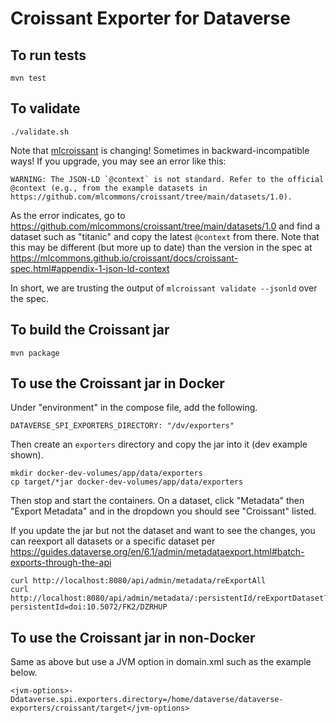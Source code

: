# Croissant Exporter for Dataverse

## To run tests

```    
mvn test
```

## To validate

```
./validate.sh
```

Note that [mlcroissant][] is changing! Sometimes in backward-incompatible ways! If you upgrade, you may see an error like this:

```
WARNING: The JSON-LD `@context` is not standard. Refer to the official @context (e.g., from the example datasets in https://github.com/mlcommons/croissant/tree/main/datasets/1.0).
```

As the error indicates, go to https://github.com/mlcommons/croissant/tree/main/datasets/1.0 and find a dataset such as "titanic" and copy the latest `@context` from there. Note that this may be different (but more up to date) than the version in the spec at https://mlcommons.github.io/croissant/docs/croissant-spec.html#appendix-1-json-ld-context

In short, we are trusting the output of `mlcroissant validate --jsonld` over the spec.

[mlcroissant]: https://pypi.org/project/mlcroissant/
## To build the Croissant jar

```    
mvn package
```

## To use the Croissant jar in Docker

Under "environment" in the compose file, add the following.

```
DATAVERSE_SPI_EXPORTERS_DIRECTORY: "/dv/exporters"
```

Then create an `exporters` directory and copy the jar into it (dev example shown).

```
mkdir docker-dev-volumes/app/data/exporters
cp target/*jar docker-dev-volumes/app/data/exporters
```

Then stop and start the containers. On a dataset, click "Metadata" then "Export Metadata" and in the dropdown you should see "Croissant" listed.

If you update the jar but not the dataset and want to see the changes, you can reexport all datasets or a specific dataset per https://guides.dataverse.org/en/6.1/admin/metadataexport.html#batch-exports-through-the-api

```
curl http://localhost:8080/api/admin/metadata/reExportAll
curl http://localhost:8080/api/admin/metadata/:persistentId/reExportDataset?persistentId=doi:10.5072/FK2/DZRHUP
```

## To use the Croissant jar in non-Docker

Same as above but use a JVM option in domain.xml such as the example below.

```
<jvm-options>-Ddataverse.spi.exporters.directory=/home/dataverse/dataverse-exporters/croissant/target</jvm-options>
```
